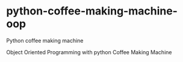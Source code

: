# python-coffee-making-machine-oop
Python coffee making machine

Object Oriented Programming with python
Coffee Making Machine
